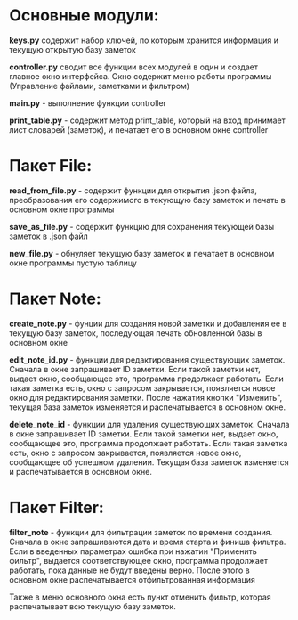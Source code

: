 # Основные модули:
**keys.py** содержит набор ключей, по которым хранится информация и текущую открытую базу заметок

**controller.py** сводит все функции всех модулей в один и создает главное окно интерфейса. Окно содержит меню работы программы (Управление файлами, заметками и фильтром)

**main.py** - выполнение функции controller

**print_table.py** - содержит метод print_table, который на вход принимает лист словарей (заметок), и печатает его в основном окне controller


# Пакет File:

**read_from_file.py** - содержит функции для открытия .json файла, преобразования его содержимого в текующую базу заметок и печать в основном окне программы

**save_as_file.py** - содержит функцию для сохранения текующей базы заметок в .json файл

**new_file.py** - обнуляет текущую базу заметок и печатает в основном окне программы пустую таблицу


# Пакет Note:

**create_note.py** - фунции для создания новой заметки и добавления ее в текущую базу заметок, последующая печать обновленной базы в основном окне

**edit_note_id.py** - функции для редактирования существующих заметок. Сначала в окне запрашивает ID заметки.
Если такой заметки нет, выдает окно, сообщающее это, программа продолжает работать. Если такая заметка есть, окно с запросом закрывается, появляется новое окно для редактирования заметки. После нажатия кнопки "Изменить", текущая база заметок изменяется и распечатывается в основном окне.

**delete_note_id** - функции для удаления существующих заметок. Сначала в окне запрашивает ID заметки.
Если такой заметки нет, выдает окно, сообщающее это, программа продолжает работать. Если такая заметка есть, окно с запросом закрывается, появляется новое окно, сообщающее об успешном удалении. Текущая база заметок изменяется и распечатывается в основном окне.


# Пакет Filter:

**filter_note** - функции для фильтрации заметок по времени создания. Сначала в окне запрашиваются дата и время старта и финиша фильтра. Если в введенных параметрах ошибка при нажатии "Применить фильтр", выдается соответствующее окно, программа продолжает работать, пока данные не будут введены верно. После этого в основном окне распечатывается отфильтрованная информация


Также в меню основного окна есть пункт отменить фильтр, которая распечатывает всю текущую базу заметок.


